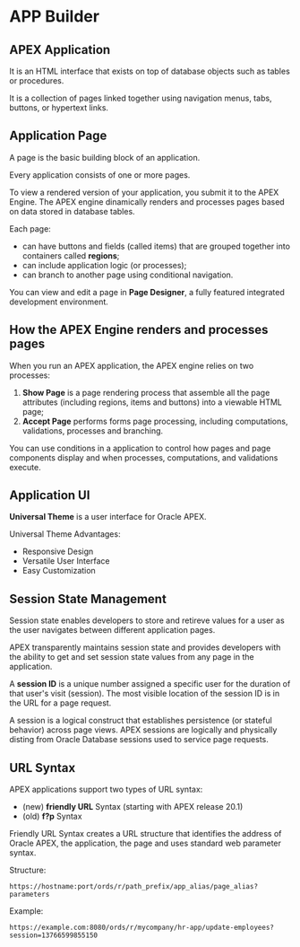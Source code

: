 # APP Builder

## APEX Application

It is an HTML interface that exists on top of database objects such as tables or procedures.

It is a collection of pages linked together using navigation menus, tabs, buttons, or hypertext links.

## Application Page

A page is the basic building block of an application.

Every application consists of one or more pages.

To view a rendered version of your application, you submit it to the APEX Engine. The APEX engine dinamically renders and processes pages based on data stored in database tables.

Each page:
- can have buttons and fields (called items) that are grouped together into containers called **regions**;
- can include application logic (or processes);
- can branch to another page using conditional navigation.

You can view and edit a page in **Page Designer**, a fully featured integrated development environment.

## How the APEX Engine renders and processes pages

When you run an APEX application, the APEX engine relies on two processes:

1. **Show Page** is a page rendering process that assemble all the page attributes (including regions, items and buttons) into a viewable HTML page;
2. **Accept Page** performs forms page processing, including computations, validations, processes and branching.

You can use conditions in a application to control how pages and page components display and when processes, computations, and validations execute.

## Application UI

**Universal Theme** is a user interface for Oracle APEX. 

Universal Theme Advantages:

- Responsive Design
- Versatile User Interface
- Easy Customization

## Session State Management

Session state enables developers to store and retireve values for a user as the user navigates between different application pages.

APEX transparently maintains session state and provides developers with the ability to get and set session state values from any page in the application.

A **session ID** is a unique number assigned a specific user for the duration of that user's visit (session). The most visible location of the session ID is in the URL for a page request.

A session is a logical construct that establishes persistence (or stateful behavior) across page views. APEX sessions are logically and physically disting from Oracle Database sessions used to service page requests.

## URL Syntax

APEX applications support two types of URL syntax:
- (new) **friendly URL** Syntax (starting with APEX release 20.1)
- (old) **f?p** Syntax

Friendly URL Syntax creates a URL structure that identifies the address of Oracle APEX, the application, the page and uses standard web parameter syntax.

Structure:

	https://hostname:port/ords/r/path_prefix/app_alias/page_alias?parameters

Example:

	https://example.com:8080/ords/r/mycompany/hr-app/update-employees?session=13766599855150
